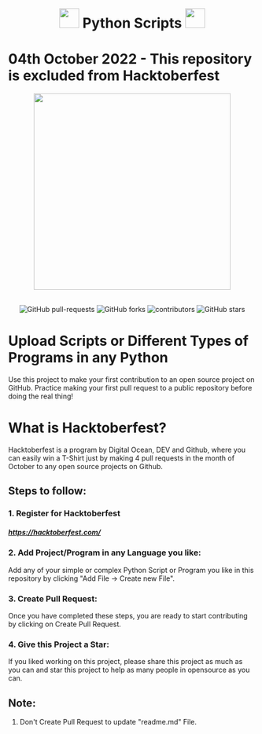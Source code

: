 <h1 align="center"> <img src= "https://octodex.github.com/images/original.png" width= "40" /> Python Scripts <img src= "https://octodex.github.com/images/original.png" width= "40" /> </h1>



# 04th October 2022 - This repository is excluded from Hacktoberfest



<div align="center">
<img src= "https://external-preview.redd.it/d_6uprRJpBPS9-1ExJsjCWbbrQrHg8V1DxvTmCsSpH0.jpg?width=640&crop=smart&auto=webp&s=c86d4993194a52f9b1e39ccd6a929d532f380bf7" width= "400"/>
</div>
<br>

<p align="center">
   <img alt="GitHub pull-requests" src="https://img.shields.io/github/issues-pr/gaurav-bhalerao-107/python-scripts">
   <img alt="GitHub forks" src="https://img.shields.io/github/forks/gaurav-bhalerao-107/python-scripts">
   <img alt="contributors" src="https://img.shields.io/github/contributors/gaurav-bhalerao-107/python-scripts">
   <img alt="GitHub stars" src="https://img.shields.io/github/stars/gaurav-bhalerao-107/python-scripts">
</p>

# Upload Scripts or Different Types of Programs in any Python

Use this project to make your first contribution to an open source project on GitHub. Practice making your first pull request to a public repository before doing the real thing!

# What is Hacktoberfest?

Hacktoberfest is a program by Digital Ocean, DEV and Github, where you can easily win a T-Shirt just by making 4 pull requests in the month of October to any open source projects on Github.

## Steps to follow:

### 1. Register for Hacktoberfest

##### https://hacktoberfest.com/

### 2. Add Project/Program in any Language you like:

Add any of your simple or complex Python Script or Program you like in this repository by clicking "Add File -> Create new File".

### 3. Create Pull Request:

Once you have completed these steps, you are ready to start contributing by clicking on Create Pull Request.

### 4. Give this Project a Star:

If you liked working on this project, please share this project as much as you can and star this project to help as many people in opensource as you can.

## Note:

1. Don't Create Pull Request to update "readme.md" File.
